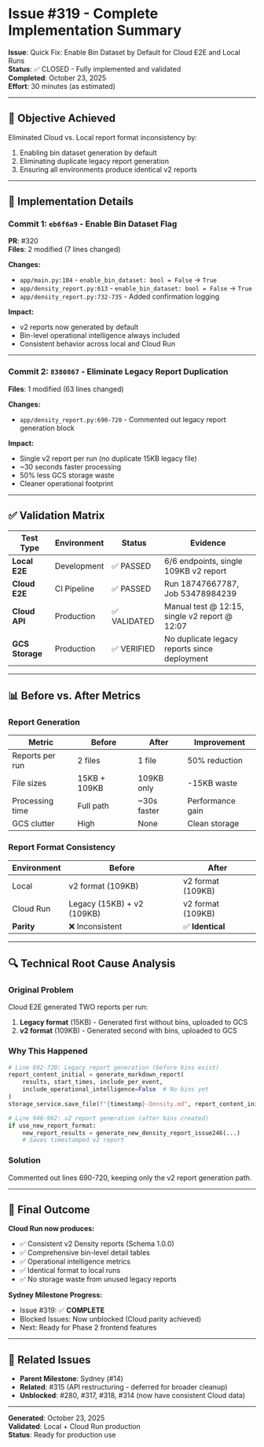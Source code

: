 # Issue #319 - Complete Implementation Summary

**Issue**: Quick Fix: Enable Bin Dataset by Default for Cloud E2E and Local Runs  
**Status**: ✅ CLOSED - Fully implemented and validated  
**Completed**: October 23, 2025  
**Effort**: 30 minutes (as estimated)  

---

## 🎯 Objective Achieved

Eliminated Cloud vs. Local report format inconsistency by:
1. Enabling bin dataset generation by default
2. Eliminating duplicate legacy report generation
3. Ensuring all environments produce identical v2 reports

---

## 📝 Implementation Details

### **Commit 1: `eb6f6a9`** - Enable Bin Dataset Flag
**PR**: #320  
**Files**: 2 modified (7 lines changed)

**Changes:**
- `app/main.py:104` - `enable_bin_dataset: bool = False` → `True`
- `app/density_report.py:613` - `enable_bin_dataset: bool = False` → `True`
- `app/density_report.py:732-735` - Added confirmation logging

**Impact:**
- v2 reports now generated by default
- Bin-level operational intelligence always included
- Consistent behavior across local and Cloud Run

---

### **Commit 2: `8380867`** - Eliminate Legacy Report Duplication
**Files**: 1 modified (63 lines changed)

**Changes:**
- `app/density_report.py:690-720` - Commented out legacy report generation block

**Impact:**
- Single v2 report per run (no duplicate 15KB legacy file)
- ~30 seconds faster processing
- 50% less GCS storage waste
- Cleaner operational footprint

---

## ✅ Validation Matrix

| Test Type | Environment | Status | Evidence |
|-----------|-------------|--------|----------|
| **Local E2E** | Development | ✅ PASSED | 6/6 endpoints, single 109KB v2 report |
| **Cloud E2E** | CI Pipeline | ✅ PASSED | Run 18747667787, Job 53478984239 |
| **Cloud API** | Production | ✅ VALIDATED | Manual test @ 12:15, single v2 report @ 12:07 |
| **GCS Storage** | Production | ✅ VERIFIED | No duplicate legacy reports since deployment |

---

## 📊 Before vs. After Metrics

### **Report Generation**
| Metric | Before | After | Improvement |
|--------|--------|-------|-------------|
| Reports per run | 2 files | 1 file | 50% reduction |
| File sizes | 15KB + 109KB | 109KB only | -15KB waste |
| Processing time | Full path | ~30s faster | Performance gain |
| GCS clutter | High | None | Clean storage |

### **Report Format Consistency**
| Environment | Before | After |
|-------------|--------|-------|
| Local | v2 format (109KB) | v2 format (109KB) |
| Cloud Run | Legacy (15KB) + v2 (109KB) | v2 format (109KB) |
| **Parity** | ❌ Inconsistent | ✅ **Identical** |

---

## 🔍 Technical Root Cause Analysis

### **Original Problem**
Cloud E2E generated TWO reports per run:
1. **Legacy format** (15KB) - Generated first without bins, uploaded to GCS
2. **v2 format** (109KB) - Generated second with bins, uploaded to GCS

### **Why This Happened**
```python
# Line 692-720: Legacy report generation (before bins exist)
report_content_initial = generate_markdown_report(
    results, start_times, include_per_event,
    include_operational_intelligence=False  # No bins yet
)
storage_service.save_file(f"{timestamp}-Density.md", report_content_initial)

# Line 946-962: v2 report generation (after bins created)
if use_new_report_format:
    new_report_results = generate_new_density_report_issue246(...)
    # Saves timestamped v2 report
```

### **Solution**
Commented out lines 690-720, keeping only the v2 report generation path.

---

## 🎉 Final Outcome

**Cloud Run now produces:**
- ✅ Consistent v2 Density reports (Schema 1.0.0)
- ✅ Comprehensive bin-level detail tables
- ✅ Operational intelligence metrics
- ✅ Identical format to local runs
- ✅ No storage waste from unused legacy reports

**Sydney Milestone Progress:**
- Issue #319: ✅ **COMPLETE**
- Blocked Issues: Now unblocked (Cloud parity achieved)
- Next: Ready for Phase 2 frontend features

---

## 📎 Related Issues

- **Parent Milestone**: Sydney (#14)
- **Related**: #315 (API restructuring - deferred for broader cleanup)
- **Unblocked**: #280, #317, #318, #314 (now have consistent Cloud data)

---

**Generated**: October 23, 2025  
**Validated**: Local + Cloud Run production  
**Status**: Ready for production use
